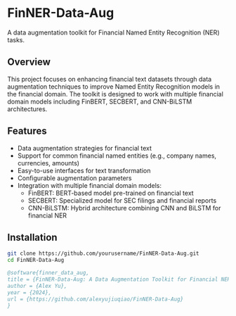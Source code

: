 # FinNER-Data-Aug

A data augmentation toolkit for Financial Named Entity Recognition (NER) tasks.

## Overview

This project focuses on enhancing financial text datasets through data augmentation techniques to improve Named Entity Recognition models in the financial domain. The toolkit is designed to work with multiple financial domain models including FinBERT, SECBERT, and CNN-BiLSTM architectures.

## Features

- Data augmentation strategies for financial text
- Support for common financial named entities (e.g., company names, currencies, amounts)
- Easy-to-use interfaces for text transformation
- Configurable augmentation parameters
- Integration with multiple financial domain models:
  - FinBERT: BERT-based model pre-trained on financial text
  - SECBERT: Specialized model for SEC filings and financial reports
  - CNN-BiLSTM: Hybrid architecture combining CNN and BiLSTM for financial NER

## Installation
```bash
git clone https://github.com/yourusername/FinNER-Data-Aug.git
cd FinNER-Data-Aug
```


```bibtex
@software{finner_data_aug,
title = {FinNER-Data-Aug: A Data Augmentation Toolkit for Financial NER},
author = {Alex Yu},
year = {2024},
url = {https://github.com/alexyujiuqiao/FinNER-Data-Aug}
}
